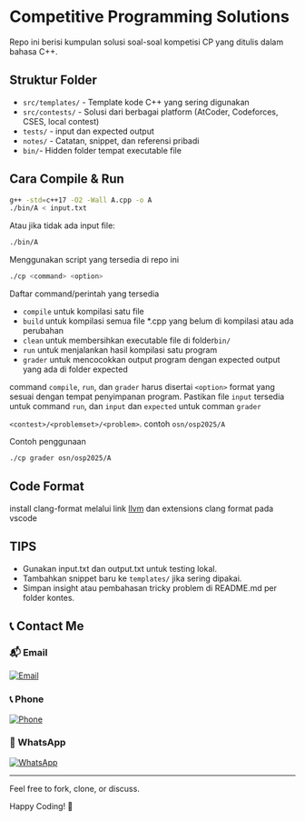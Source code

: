 # Competitive Programming Solutions

Repo ini berisi kumpulan solusi soal-soal kompetisi CP yang ditulis dalam bahasa C++.

## Struktur Folder

- `src/templates/` - Template kode C++ yang sering digunakan
- `src/contests/` - Solusi dari berbagai platform (AtCoder, Codeforces, CSES, local contest)
- `tests/` - input dan expected output
- `notes/` - Catatan, snippet, dan referensi pribadi
- `bin/`- Hidden folder tempat executable file

## Cara Compile & Run

```bash
g++ -std=c++17 -O2 -Wall A.cpp -o A
./bin/A < input.txt
```

Atau jika tidak ada input file:

```bash
./bin/A
```

Menggunakan script yang tersedia di repo ini

```bash
./cp <command> <option>
```

Daftar command/perintah yang tersedia

- `compile` untuk kompilasi satu file
- `build` untuk kompilasi semua file \*.cpp yang belum di kompilasi atau ada perubahan
- `clean` untuk membersihkan executable file di folder`bin/`
- `run` untuk menjalankan hasil kompilasi satu program
- `grader` untuk mencocokkan output program dengan expected output yang ada di folder expected

command `compile`, `run`, dan `grader` harus disertai `<option>` format yang sesuai dengan tempat penyimpanan program. Pastikan file `input` tersedia untuk command `run`, dan `input` dan `expected` untuk comman `grader`

`<contest>/<problemset>/<problem>`. contoh `osn/osp2025/A`

Contoh penggunaan

```bash
./cp grader osn/osp2025/A
```

## Code Format

install clang-format melalui link [llvm](https://releases.llvm.org/download.html) dan extensions clang format pada vscode

## TIPS

- Gunakan input.txt dan output.txt untuk testing lokal.
- Tambahkan snippet baru ke `templates/` jika sering dipakai.
- Simpan insight atau pembahasan tricky problem di README.md per folder kontes.

## 📞 Contact Me

### 📬 Email

[![Email](https://img.shields.io/badge/Gmail-panawarinformatika%40gmail.com-D14836?style=for-the-badge&logo=gmail&logoColor=white)](mailto:panawarinformatika@gmail.com)

### 📞 Phone

[![Phone](https://img.shields.io/badge/Phone-%2B62%20813--9529--5177-brightgreen?style=for-the-badge)](tel:+6281395295177)

### 💬 WhatsApp

[![WhatsApp](https://img.shields.io/badge/WhatsApp-Chat-25D366?style=for-the-badge&logo=whatsapp&logoColor=white)](https://wa.me/6281395295177)

---

Feel free to fork, clone, or discuss.

Happy Coding! 🚀
